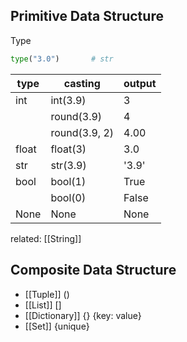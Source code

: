 ## Primitive Data Structure

Type
```python
type("3.0")       # str
```

| type  | casting       | output |
| ----- | ------------- | ------ |
| int   | int(3.9)      | 3      |
|       | round(3.9)    | 4      |
|       | round(3.9, 2) | 4.00   |
| float | float(3)      | 3.0    |
| str   | str(3.9)      | '3.9'  |
| bool  | bool(1)       | True   |
|       | bool(0)       | False  |
| None  | None          | None   |

related: [[String]]
## Composite Data Structure
- [[Tuple]] ()
- [[List]] []
- [[Dictionary]] {} {key: value}
- [[Set]] {unique}
